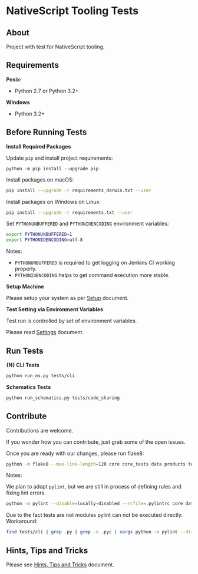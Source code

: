 # NativeScript Tooling Tests

## About

Project with test for NativeScript tooling.

## Requirements

**Posix:**
- Python 2.7 or Python 3.2+

**Windows**
- Python 3.2+


## Before Running Tests

**Install Required Packages**

Update `pip` and install project requirements:
```
python -m pip install --upgrade pip
```

Install packages on macOS:
```bash
pip install --upgrade -r requirements_darwin.txt --user 
```
Install packages on Windows on Linux:
```bash
pip install --upgrade -r requirements.txt --user
```

Set `PYTHONUNBUFFERED` and `PYTHONIOENCODING` environment variables:
```bash
export PYTHONUNBUFFERED=1
export PYTHONIOENCODING=utf-8
```
Notes: 
- `PYTHONUNBUFFERED` is required to get logging on Jenkins CI working properly.
- `PYTHONIOENCODING` helps to get command execution more stable.

**Setup Machine**
 
Please setup your system as per [Setup](SETUP.md) document. 

**Test Setting via Environment Variables**

Test run is controlled by set of environment variables.

Please read [Settings](SETTINGS.md) document. 

## Run Tests

**{N} CLI Tests**

```bash
python run_ns.py tests/cli
```

**Schematics Tests**

```bash
python run_schematics.py tests/code_sharing
```

## Contribute

Contributions are welcome.

If you wonder how you can contribute, just grab some of the open issues.

Once you are ready with our changes, please run flake8:
```bash
python -m flake8 --max-line-length=120 core core_tests data products tests
```

Notes:

We plan to adopt `pylint`, but we are still in process of defining rules and fixing lint errors.
```bash
python -m pylint --disable=locally-disabled --rcfile=.pylintrc core data products
```

Due to the fact tests are not modules pylint can not be executed directly.
Workaround:
```bash
find tests/cli | grep .py | grep -v .pyc | xargs python -m pylint --disable=locally-disabled --min-similarity-lines=15 --rcfile=.pylintrc
```

## Hints, Tips and Tricks

Please see [Hints, Tips and Tricks](HINTS.md) document.
